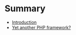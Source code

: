 # Summary

* [Introduction](README.md)
* [Yet another PHP framework?](yet_another_php_framework/README.md)

